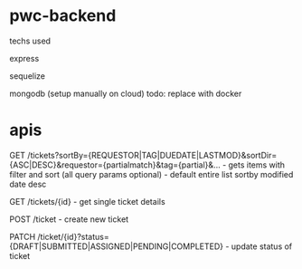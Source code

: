 # pwc-backend

techs used

express

sequelize

mongodb (setup manually on cloud)
todo: replace with docker

# apis

GET /tickets?sortBy={REQUESTOR|TAG|DUEDATE|LASTMOD}&sortDir={ASC|DESC}&requestor={partialmatch}&tag={partial}&...   - gets items with filter and sort (all query params optional) - default entire list sortby modified date desc

GET /tickets/{id} - get single ticket details

POST /ticket - create new ticket 

PATCH /ticket/{id}?status={DRAFT|SUBMITTED|ASSIGNED|PENDING|COMPLETED} - update status of ticket

